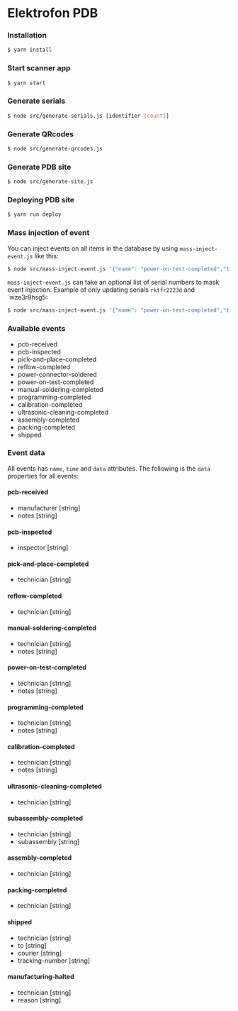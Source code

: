 Elektrofon PDB
==============

### Installation

```bash
$ yarn install
```

### Start scanner app

```bash
$ yarn start
```

### Generate serials

```bash
$ node src/generate-serials.js [identifier [count]]
```

### Generate QRcodes

```bash
$ node src/generate-qrcodes.js
```

### Generate PDB site

```bash
$ node src/generate-site.js
```

### Deploying PDB site

```bash
$ yarn run deploy
```

### Mass injection of event
You can inject events on all items in the database by using `mass-inject-event.js` like this:

```bash
$ node src/mass-inject-event.js '{"name": "power-on-test-completed","time":"2019-05-23T20:52:00.000Z","data":{"technician":"Rune Warhuus","notes":"3.3V, 13V, 1V and 1.25V tested OK"}}'
```

`mass-inject-event.js` can take an optional list of serial numbers to mask event injection. Example of only updating serials `rktfr2223d` and `wze3r8hsg5:

```bash
$ node src/mass-inject-event.js '{"name": "power-on-test-completed","time":"2019-05-23T20:52:00.000Z","data":{"technician":"Rune Warhuus","notes":"3.3V, 13V, 1V and 1.25V tested OK"}}' rktfr2223d wze3r8hsg5
```


### Available events

- pcb-received
- pcb-inspected
- pick-and-place-completed
- reflow-completed
- power-connector-soldered
- power-on-test-completed
- manual-soldering-completed
- programming-completed
- calibration-completed
- ultrasonic-cleaning-completed
- assembly-completed
- packing-completed
- shipped

### Event data
All events has `name`, `time` and `data` attributes.
The following is the `data` properties for all events:

#### pcb-received
- manufacturer [string]
- notes [string]

#### pcb-inspected
- inspector [string]

#### pick-and-place-completed
- technician [string]

#### reflow-completed
- technician [string]

#### manual-soldering-completed
- technician [string]
- notes [string]

#### power-on-test-completed
- technician [string]
- notes [string]

#### programming-completed
- technician [string]
- notes [string]

#### calibration-completed
- technician [string]
- notes [string]

#### ultrasonic-cleaning-completed
- technician [string]

#### subassembly-completed
- technician [string]
- subassembly [string]

#### assembly-completed
- technician [string]

#### packing-completed
- technician [string]

#### shipped
- technician [string]
- to [string]
- courier [string]
- tracking-number [string]

#### manufacturing-halted
- technician [string]
- reason [string]
